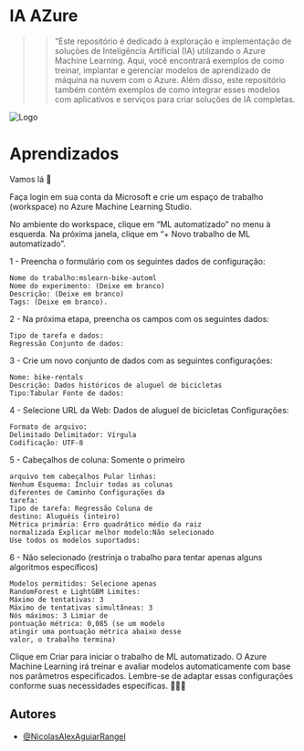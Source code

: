 
   # IA AZure  

>> “Este repositório é dedicado à exploração e implementação de soluções de Inteligência Artificial (IA) utilizando o Azure Machine Learning. Aqui, você encontrará exemplos de como treinar, implantar e gerenciar modelos de aprendizado de máquina na nuvem com o Azure. Além disso, este repositório também contém exemplos de como integrar esses modelos com aplicativos e serviços para criar soluções de IA completas. 




![Logo](http://www.prozessgroup.com/wp-content/uploads/2017/07/AzureNube.jpg)


# Aprendizados

Vamos lá 🚀 

Faça login em sua conta da Microsoft e crie um espaço de trabalho (workspace) no Azure Machine Learning Studio. 

No ambiente do workspace, clique em “ML automatizado” no menu à esquerda. Na próxima janela, clique em “+ Novo trabalho de ML automatizado”. 

1 - Preencha o formulário com os seguintes dados de    configuração: 
    
    Nome do trabalho:mslearn-bike-automl 
    Nome do experimento: (Deixe em branco) 
    Descrição: (Deixe em branco) 
    Tags: (Deixe em branco).
 
2 - Na próxima etapa, preencha os campos com os seguintes dados: 
    
    Tipo de tarefa e dados:
    Regressão Conjunto de dados: 
 
3 - Crie um novo conjunto de dados com as seguintes configurações: 
    
    Nome: bike-rentals 
    Descrição: Dados históricos de aluguel de bicicletas 
    Tipo:Tabular Fonte de dados: 

4 - Selecione URL da Web: Dados de aluguel de bicicletas  Configurações: 
    
    Formato de arquivo: 
    Delimitado Delimitador: Vírgula
    Codificação: UTF-8 

5 - Cabeçalhos de coluna: Somente o primeiro 
    
    arquivo tem cabeçalhos Pular linhas: 
    Nenhum Esquema: Incluir todas as colunas 
    diferentes de Caminho Configurações da 
    tarefa: 
    Tipo de tarefa: Regressão Coluna de 
    destino: Aluguéis (inteiro) 
    Métrica primária: Erro quadrático médio da raiz    
    normalizada Explicar melhor modelo:Não selecionado                                           Use todos os modelos suportados: 
    
6 - Não selecionado (restrinja o trabalho para tentar apenas alguns algoritmos específicos) 
    
    Modelos permitidos: Selecione apenas 
    RandomForest e LightGBM Limites: 
    Máximo de tentativas: 3 
    Máximo de tentativas simultâneas: 3 
    Nós máximos: 3 Limiar de 
    pontuação métrica: 0,085 (se um modelo 
    atingir uma pontuação métrica abaixo desse 
    valor, o trabalho termina) 

Clique em Criar para iniciar o trabalho de ML automatizado. O Azure Machine Learning irá treinar e avaliar modelos automaticamente com base nos parâmetros especificados. Lembre-se de adaptar essas 
configurações conforme suas necessidades 
específicas. 🚴‍♂️🔮


## Autores

- [@NicolasAlexAguiarRangel](https://github.com/NicolasAlexAguiarRangel/IA-Azure)


